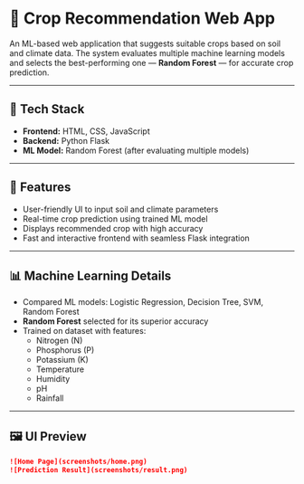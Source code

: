 # 🌾 Crop Recommendation Web App

An ML-based web application that suggests suitable crops based on soil and climate data. The system evaluates multiple machine learning models and selects the best-performing one — **Random Forest** — for accurate crop prediction.

---

## 🚀 Tech Stack

- **Frontend:** HTML, CSS, JavaScript  
- **Backend:** Python Flask  
- **ML Model:** Random Forest (after evaluating multiple models)  

---

## 🧠 Features

- User-friendly UI to input soil and climate parameters  
- Real-time crop prediction using trained ML model  
- Displays recommended crop with high accuracy  
- Fast and interactive frontend with seamless Flask integration  

---

## 📊 Machine Learning Details

- Compared ML models: Logistic Regression, Decision Tree, SVM, Random Forest  
- **Random Forest** selected for its superior accuracy  
- Trained on dataset with features:  
  - Nitrogen (N)  
  - Phosphorus (P)  
  - Potassium (K)  
  - Temperature  
  - Humidity  
  - pH  
  - Rainfall  

---

## 🖼️ UI Preview
```md
![Home Page](screenshots/home.png)
![Prediction Result](screenshots/result.png)
